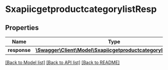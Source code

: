 # SxapiicgetproductcategorylistResp

## Properties
Name | Type | Description | Notes
------------ | ------------- | ------------- | -------------
**response** | [**\Swagger\Client\Model\SxapiicgetproductcategorylistResponse**](SxapiicgetproductcategorylistResponse.md) |  | [optional] 

[[Back to Model list]](../README.md#documentation-for-models) [[Back to API list]](../README.md#documentation-for-api-endpoints) [[Back to README]](../README.md)


